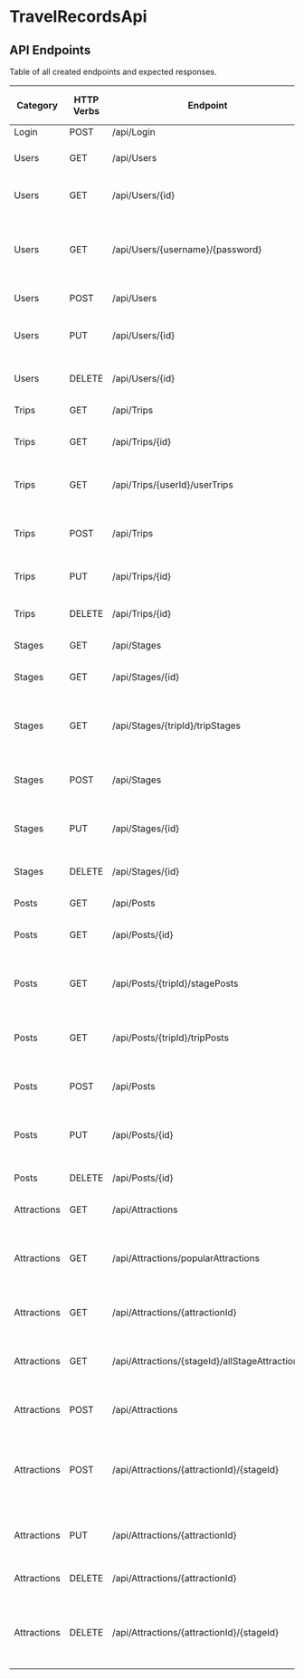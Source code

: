# TravelRecordsApi
## API Endpoints 
Table of all created endpoints and expected responses.

| Category | HTTP Verbs | Endpoint      | Possible response codes  | action  |
| -------- |----------- |-------------- | -------------------- | -------------------  |
| Login    | POST       | /api/Login  | 200 | JWT token|  
| Users    | GET       | /api/Users | 200, 401, 403  | returns registered users |  
| Users    | GET       | /api/Users/{id} | 200, 401, 403, 404 | returns user with set id |  
| Users    | GET       | /api/Users/{username}/{password} | 200, 401, 403, 404 | returns user with set username and password |  
| Users    | POST | /api/Users | 201, 409 | creates new user|  
| Users    | PUT       | /api/Users/{id}  | 204, 400, 401, 404, 409| updates user values with set id|  
| Users    | DELETE       | /api/Users/{id} | 204, 401, 403, 404|deletes user with set id|  
| Trips | GET |/api/Trips | 200, 401, 403 | returns all trips|
| Trips | GET |/api/Trips/{id} | 200, 401, 403, 404 | returns trip with set id |
| Trips | GET |/api/Trips/{userId}/userTrips | 200, 401, 403, 404 | returns users's trips with set user id |
| Trips | POST |/api/Trips | 201, 401, 403, 404, 409 | creates new trip |
| Trips | PUT |/api/Trips/{id} | 204, 400, 401, 404 | updates trip values with set id|
| Trips | DELETE |/api/Trips/{id} | 204, 401, 403, 404 | deletes trip with set id |  
| Stages | GET |/api/Stages | 200, 401, 403 | returns all stages|
| Stages | GET |/api/Stages/{id} | 200, 401, 403, 404 | returns stages with set id |
| Stages | GET |/api/Stages/{tripId}/tripStages | 200, 401, 403, 404 | returns trips's stages with set trip id |
| Stages | POST |/api/Stages | 201, 401, 403, 404, 409 | creates new stage |
| Stages | PUT |/api/Stages/{id} | 204, 400, 401, 404 | updates stage values with set id|
| Stages | DELETE |/api/Stages/{id} | 204, 401, 403, 404 | deletes stage with set id | 
| Posts  | GET |/api/Posts | 200, 401, 403 | returns all posts|
| Posts | GET |/api/Posts/{id} | 200, 401, 403, 404 | returns posts with set id |
| Posts | GET |/api/Posts/{tripId}/stagePosts | 200, 401, 403, 404 | returns stage's posts with set stage id |
| Posts | GET |/api/Posts/{tripId}/tripPosts | 200, 401, 403, 404 | returns trips's posts with set trip id |
| Posts | POST |/api/Posts | 201, 401, 403, 404, 409 | creates new post |
| Posts | PUT |/api/Posts/{id} | 204, 400, 401, 404 | updates post values with set id|
| Posts | DELETE |/api/Posts/{id} | 204, 401, 403, 404 | deletes post with set id | 
| Attractions  | GET |/api/Attractions | 200, 401, 403 | returns all attarctions|
| Attractions | GET |/api/Attractions/popularAttractions | 200, 401, 403, 404 | returns attarctions with popularity set to HIGH |
| Attractions | GET |/api/Attractions/{attractionId} | 200, 401, 403, 404 | returns attractions with set id |
| Attractions | GET |/api/Attractions/{stageId}/allStageAttractions | 200, 401, 403, 404 |returns all attractions connected to stage with set id |
| Attractions | POST |/api/Attractions | 200, 401, 403 | creates new attraction |
| Attractions | POST |/api/Attractions/{attractionId}/{stageId} | 200, 400, 401, 403| creates new connection between attraction and stage at set ids |
| Attractions | PUT |/api/Attractions/{attractionId} | 204, 400, 401, 500 | updates attraction values with set id|
| Attractions | DELETE |/api/Attractions/{attractionId} | 204, 401, 403, 404 | deletes attraction with set id | 
| Attractions | DELETE |/api/Attractions/{attractionId}/{stageId}| 204, 400, 401, 403, 404 | deletes connection between attraction and stage at set ids | 



